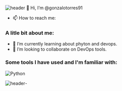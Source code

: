![header](https://capsule-render.vercel.app/api?type=waving&color=gradient&text=Hola%20mundo!&height=100&section=header&fontColor=d6ace6)
👋 Hi, I’m @gonzalotorres91
- 📫 How to reach me:
### A litle bit about me:
- 🌱 I’m currently learning about phyton and devops.
- 👯 I’m looking to collaborate on DevOps tools.

### Some tools I have used and I'm familiar with:

![Python](https://img.shields.io/badge/-Python-3776AB?style=flat-square&logo=python&logoColor=white)

![header](https://capsule-render.vercel.app/api?type=waving&color=gradient&height=100&section=footer)- 


<!---
gonzalotorres91/gonzalotorres91 is a ✨ special ✨ repository because its `README.md` (this file) appears on your GitHub profile.
You can click the Preview link to take a look at your changes.
--->
